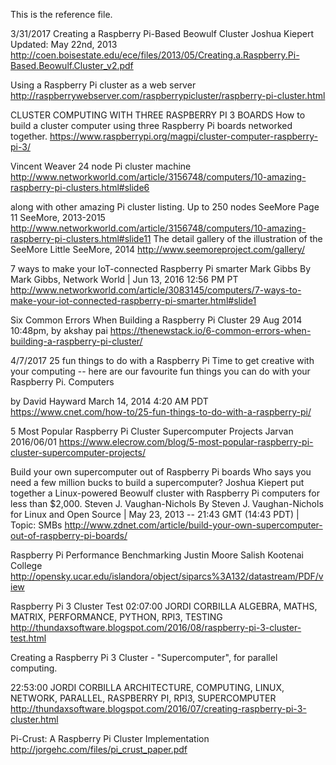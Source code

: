 This is the reference file.

3/31/2017
Creating a Raspberry Pi-Based Beowulf Cluster
Joshua Kiepert
Updated: May 22nd, 2013
http://coen.boisestate.edu/ece/files/2013/05/Creating.a.Raspberry.Pi-Based.Beowulf.Cluster_v2.pdf

Using a Raspberry Pi cluster as a web server
http://raspberrywebserver.com/raspberrypicluster/raspberry-pi-cluster.html

CLUSTER COMPUTING WITH THREE RASPBERRY PI 3 BOARDS
How to build a cluster computer using three Raspberry Pi boards networked together.
https://www.raspberrypi.org/magpi/cluster-computer-raspberry-pi-3/

Vincent Weaver
24 node Pi cluster machine
http://www.networkworld.com/article/3156748/computers/10-amazing-raspberry-pi-clusters.html#slide6

along with other amazing Pi cluster listing.
Up to 250 nodes SeeMore Page 11
SeeMore, 2013-2015
http://www.networkworld.com/article/3156748/computers/10-amazing-raspberry-pi-clusters.html#slide11
The detail gallery of the illustration of the SeeMore
Little SeeMore, 2014
http://www.seemoreproject.com/gallery/


7 ways to make your IoT-connected Raspberry Pi smarter
 Mark Gibbs By Mark Gibbs, Network World | Jun 13, 2016 12:56 PM PT
 http://www.networkworld.com/article/3083145/computers/7-ways-to-make-your-iot-connected-raspberry-pi-smarter.html#slide1

 Six Common Errors When Building a Raspberry Pi Cluster
 29 Aug 2014 10:48pm, by akshay pai
 https://thenewstack.io/6-common-errors-when-building-a-raspberry-pi-cluster/

4/7/2017
25 fun things to do with a Raspberry Pi
Time to get creative with your computing -- here are our favourite fun things you can do with your Raspberry Pi.
Computers

by David Hayward
March 14, 2014 4:20 AM PDT
https://www.cnet.com/how-to/25-fun-things-to-do-with-a-raspberry-pi/

5 Most Popular Raspberry Pi Cluster Supercomputer Projects
 Jarvan    2016/06/01
https://www.elecrow.com/blog/5-most-popular-raspberry-pi-cluster-supercomputer-projects/

Build your own supercomputer out of Raspberry Pi boards
Who says you need a few million bucks to build a supercomputer? Joshua Kiepert put together a Linux-powered Beowulf cluster with Raspberry Pi computers for less than $2,000.
 Steven J. Vaughan-Nichols
By Steven J. Vaughan-Nichols for Linux and Open Source | May 23, 2013 -- 21:43 GMT (14:43 PDT) | Topic: SMBs
http://www.zdnet.com/article/build-your-own-supercomputer-out-of-raspberry-pi-boards/

Raspberry Pi
Performance Benchmarking
Justin Moore
Salish Kootenai College
http://opensky.ucar.edu/islandora/object/siparcs%3A132/datastream/PDF/view

Raspberry Pi 3 Cluster Test
 02:07:00  JORDI CORBILLA  ALGEBRA, MATHS, MATRIX, PERFORMANCE, PYTHON, RPI3, TESTING
http://thundaxsoftware.blogspot.com/2016/08/raspberry-pi-3-cluster-test.html

Creating a Raspberry Pi 3 Cluster - "Supercomputer", for parallel computing.

 22:53:00  JORDI CORBILLA  ARCHITECTURE, COMPUTING, LINUX, NETWORK, PARALLEL, RASPBERRY PI, RPI3, SUPERCOMPUTER
http://thundaxsoftware.blogspot.com/2016/07/creating-raspberry-pi-3-cluster.html

Pi-Crust: A Raspberry Pi Cluster Implementation
http://jorgehc.com/files/pi_crust_paper.pdf
